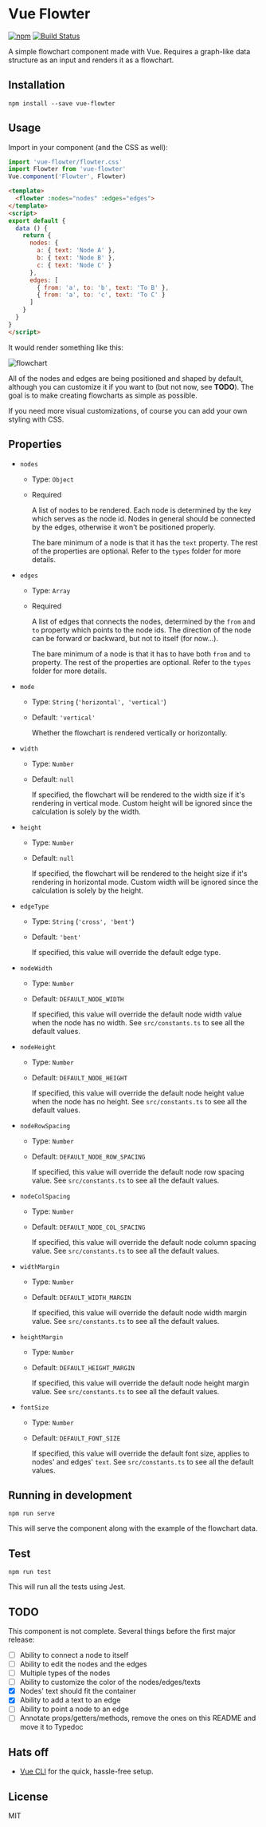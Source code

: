 # Vue Flowter
[![npm](https://img.shields.io/npm/v/vue-flowter.svg)](https://www.npmjs.com/package/vue-flowter)
[![Build Status](https://travis-ci.com/briwa/vue-flowter.svg?branch=master)](https://travis-ci.com/briwa/vue-flowter)

A simple flowchart component made with Vue. Requires a graph-like data structure as an input and renders it as a flowchart.

## Installation
```
npm install --save vue-flowter
```

## Usage
Import in your component (and the CSS as well):
```javascript
import 'vue-flowter/flowter.css'
import Flowter from 'vue-flowter'
Vue.component('Flowter', Flowter)
```

```html
<template>
  <flowter :nodes="nodes" :edges="edges">
</template>
<script>
export default {
  data () {
    return {
      nodes: {
        a: { text: 'Node A' },
        b: { text: 'Node B' },
        c: { text: 'Node C' }
      },
      edges: [
        { from: 'a', to: 'b', text: 'To B' },
        { from: 'a', to: 'c', text: 'To C' }
      ]
    }
  }
}
</script>
```

It would render something like this:

![flowchart](https://user-images.githubusercontent.com/8046636/54693874-4bacba00-4b62-11e9-8ff1-a3d6fc192dfc.png)

All of the nodes and edges are being positioned and shaped by default, although you can customize it if you want to (but not now, see **TODO**).
The goal is to make creating flowcharts as simple as possible.

If you need more visual customizations, of course you can add your own styling with CSS.

## Properties
- `nodes`
  - Type: `Object`
  - Required

    A list of nodes to be rendered. Each node is determined by the key which serves as the node id.
    Nodes in general should be connected by the edges, otherwise it won't be positioned properly.

    The bare minimum of a node is that it has the `text` property. The rest of the properties are optional.
    Refer to the `types` folder for more details.
- `edges`
  - Type: `Array`
  - Required

    A list of edges that connects the nodes, determined by the `from` and `to` property
    which points to the node ids. The direction of the node can be forward or backward, but not
    to itself (for now...).

    The bare minimum of a node is that it has to have both `from` and `to` property. The rest of the properties are optional.
    Refer to the `types` folder for more details.
- `mode`
  - Type: `String` (`'horizontal', 'vertical'`)
  - Default: `'vertical'`

    Whether the flowchart is rendered vertically or horizontally.
- `width`
  - Type: `Number`
  - Default: `null`

    If specified, the flowchart will be rendered to the width size if it's rendering in vertical mode. Custom height will be ignored since the calculation is solely by the width.
- `height`
  - Type: `Number`
  - Default: `null`

    If specified, the flowchart will be rendered to the height size if it's rendering in horizontal mode. Custom width will be ignored since the calculation is solely by the height.
- `edgeType`
  - Type: `String` (`'cross', 'bent'`)
  - Default: `'bent'`

    If specified, this value will override the default edge type.
- `nodeWidth`
  - Type: `Number`
  - Default: `DEFAULT_NODE_WIDTH`

    If specified, this value will override the default node width value when the node has no width. See `src/constants.ts` to see all the default values.
- `nodeHeight`
  - Type: `Number`
  - Default: `DEFAULT_NODE_HEIGHT`

    If specified, this value will override the default node height value when the node has no height. See `src/constants.ts` to see all the default values.
- `nodeRowSpacing`
  - Type: `Number`
  - Default: `DEFAULT_NODE_ROW_SPACING`

    If specified, this value will override the default node row spacing value. See `src/constants.ts` to see all the default values.
- `nodeColSpacing`
  - Type: `Number`
  - Default: `DEFAULT_NODE_COL_SPACING`

    If specified, this value will override the default node column spacing value. See `src/constants.ts` to see all the default values.
- `widthMargin`
  - Type: `Number`
  - Default: `DEFAULT_WIDTH_MARGIN`

    If specified, this value will override the default node width margin value. See `src/constants.ts` to see all the default values.
- `heightMargin`
  - Type: `Number`
  - Default: `DEFAULT_HEIGHT_MARGIN`

    If specified, this value will override the default node height margin value. See `src/constants.ts` to see all the default values.
- `fontSize`
  - Type: `Number`
  - Default: `DEFAULT_FONT_SIZE`

    If specified, this value will override the default font size, applies to nodes' and edges' `text`. See `src/constants.ts` to see all the default values.


## Running in development
```
npm run serve
```
This will serve the component along with the example of the flowchart data.

## Test
```
npm run test
```
This will run all the tests using Jest.

## TODO
This component is not complete. Several things before the first major release:
- [ ] Ability to connect a node to itself
- [ ] Ability to edit the nodes and the edges
- [ ] Multiple types of the nodes
- [ ] Ability to customize the color of the nodes/edges/texts
- [x] Nodes' text should fit the container
- [x] Ability to add a text to an edge
- [ ] Ability to point a node to an edge
- [ ] Annotate props/getters/methods, remove the ones on this README and move it to Typedoc

## Hats off
- [Vue CLI](https://cli.vuejs.org/) for the quick, hassle-free setup.

## License
MIT
